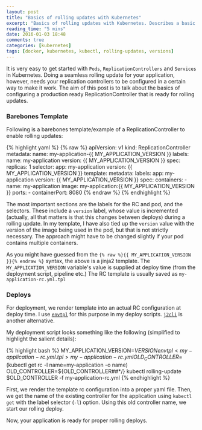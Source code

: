 ```yaml
---
layout: post
title: "Basics of rolling updates with Kubernetes"
excerpt: "Basics of rolling updates with Kubernetes. Describes a basic ReplicationController template for rolling updates"
reading_time: "5 mins"
date: 2016-01-03 18:48
comments: true
categories: [kubernetes]
tags: [docker, kubernetes, kubectl, rolling-updates, versions]
---
```


It is very easy to get started with `Pods`, `ReplicationControllers` and `Services` in Kubernetes. Doing a seamless rolling update for your application, however, needs your replication controllers to be configured in a certain way to make it work. The aim of this post is to talk about the basics of configuring a production ready ReplicationController that is ready for rolling updates.

### Barebones Template

Following is a barebones template/example of a ReplicationController to enable rolling updates:

{% highlight yaml %}
{% raw %}
apiVersion: v1
kind: ReplicationController
metadata:
  name: my-application-{{ MY_APPLICATION_VERSION }}
  labels:
    name: my-application
    version: {{ MY_APPLICATION_VERSION }}
spec:
  replicas: 1
  selector:
    app: my-application
    version: {{ MY_APPLICATION_VERSION }}
  template:
    metadata:
      labels:
        app: my-application
        version: {{ MY_APPLICATION_VERSION }}
    spec:
      containers:
      - name: my-application
        image: my-application:{{ MY_APPLICATION_VERSION }}
        ports:
        - containerPort: 8080
{% endraw %}
{% endhighlight %}

The most important sections are the labels for the RC and pod, and the selectors. These include a `version` label, whose value is incremented (actually, all that matters is that this changes between deploys) during a rolling update. In my template, I have also tied up the `version` value with the version of the image being used in the pod, but that is not strictly necessary. The approach might have to be changed slightly if your pod contains multiple containers.

As you might have guessed from the `{% raw %}{{ MY_APPLICATION_VERSION }}{% endraw %}` syntax, the above is a jinja2 template. The `MY_APPLICATION_VERSION` variable's value is supplied at deploy time (from the deployment script, pipeline etc.) The RC template is usually saved as `my-application-rc.yml.tpl`

### Deploys

For deployment, we render template into an actual RC configuration at deploy time. I use [`envtpl`](https://github.com/andreasjansson/envtpl) for this purpose in my deploy scripts. [`j2cli`](https://github.com/kolypto/j2cli) is another alternative.

My deployment script looks something like the following (simplified to highlight the salient details):

{% highlight bash %}
MY_APPLICATION_VERSION=$VERSION envtpl < my-application-rc.yml.tpl > my-application-rc.yml
OLD_CONTROLLER=$(kubectl get rc -l name=my-application -o name)
OLD_CONTROLLER=${OLD_CONTROLLER##*/}
kubectl rolling-update $OLD_CONTROLLER -f my-application-rc.yml
{% endhighlight %}

First, we render the template rc configuration into a proper yaml file. Then, we get the name of the existing controller for the application using `kubectl get` with the label selector (`-l`) option. Using this old controller name, we start our rolling deploy.

Now, your application is ready for proper rolling deploys.
